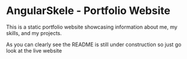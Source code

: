 # AngularSkele - Portfolio Website

This is a static portfolio website showcasing information about me, my skills, and my projects.

As you can clearly see the README is still under construction so just go look at the live website
